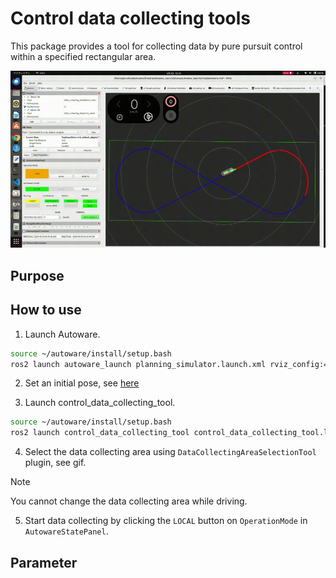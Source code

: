 # Control data collecting tools

This package provides a tool for collecting data by pure pursuit control within a specified rectangular area.

<img src="resource/demo.gif" width="900">

## Purpose

## How to use

1. Launch Autoware.

```bash
source ~/autoware/install/setup.bash
ros2 launch autoware_launch planning_simulator.launch.xml rviz_config:=$(ros2 pkg prefix control_data_collecting_tool)/share/control_data_collecting_tool/rviz/autoware.rviz map_path:=$HOME/autoware_map/sample-map-planning vehicle_model:=sample_vehicle sensor_model:=sample_sensor_kit
```

2. Set an initial pose, see [here](https://autowarefoundation.github.io/autoware-documentation/main/tutorials/ad-hoc-simulation/planning-simulation/#2-set-an-initial-pose-for-the-ego-vehicle)

3. Launch control_data_collecting_tool.

```bash
source ~/autoware/install/setup.bash
ros2 launch control_data_collecting_tool control_data_collecting_tool.launch.py
```

4. Select the data collecting area using `DataCollectingAreaSelectionTool` plugin, see gif.

> [!NOTE]
> You cannot change the data collecting area while driving.

5. Start data collecting by clicking the `LOCAL` button on `OperationMode` in `AutowareStatePanel`.

## Parameter
